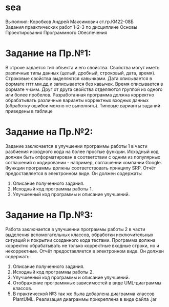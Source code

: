 # sea
Выполнил: Коробков Андрей Максимович ст.гр.КИ22-08Б  
Задания праактических работ 1-2-3 по дисциплине Основы Проектирования Программного Обеспечения  
# Задание на Пр.№1:  
В строке задается тип объекта и его свойства. Свойства могут иметь различные типы данных (целый, дробный, строковый, дата, время). Строковые
свойства выделяются кавычками. Дата описывается в формате гггг.мм.дд и записывается без кавычек. Время описывается в формате чч:мм.
Друг от друга свойства отделяются группой из одного или более пробелов.
Разработанная программа должна корректно обрабатывать различные варианты корректных входных данных (обработку ошибок можно не выполнять).
Типовые варианты заданий приведены в таблице  
# Задание на Пр.№2:  
Задание заключается в улучшении программы работы 1 в части разбиения
исходного кода на более простые функции. Исходный код должен быть отформатирован в соответствии с одним из популярных соглашений о кодировании -
например, соглашении компании Google. Функции программы должны соответствовать принципу SRP.
Отчёт предоставляется в электронном виде. Он должен содержать:
1. Описание полученного задания.
2. Исходный код программы работы 1.
3. Улучшенный код программы и описание улучшений.  
# Задание на Пр.№3:
Работа заключается в улучшении программы работы 2 в части выделения
вспомогательных классов, обработки исключительных ситуаций и покрытии
созданного кода тестами. Программа должна корректно обрабатывать не только
корректные входные строки, но и некорректные.
Отчёт предоставляется в электронном виде. Он должен содержать:
1. Описание полученного задания.
2. Исходный код программы работы 2.
3. Улучшенный код программы и описание улучшений.
4. Отображение программных зависимостей в виде UML-диаграммы
классов.
5. В практической №3 так же была добавлена диаграмма классов PlantUML. Реализация диаграммы прикреплена в виде файла .jar
